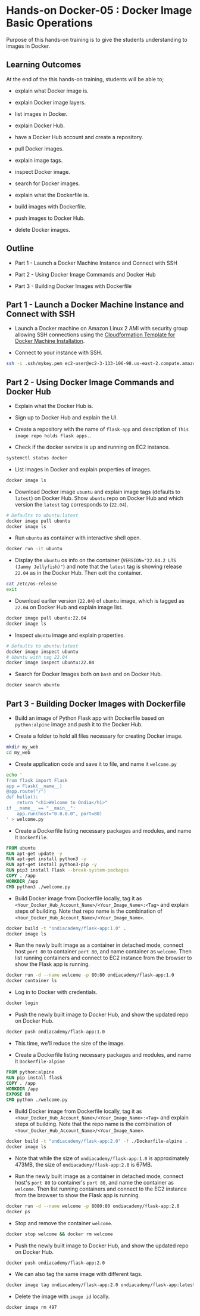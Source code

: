 # Hands-on Docker-05 : Docker Image Basic Operations

Purpose of this hands-on training is to give the students understanding to images in Docker.

## Learning Outcomes

At the end of the this hands-on training, students will be able to;

- explain what Docker image is.

- explain Docker image layers.

- list images in Docker.

- explain Docker Hub.

- have a Docker Hub account and create a repository.

- pull Docker images.

- explain image tags.

- inspect Docker image.

- search for Docker images.

- explain what the Dockerfile is.

- build images with Dockerfile.

- push images to Docker Hub.

- delete Docker images.

## Outline

- Part 1 - Launch a Docker Machine Instance and Connect with SSH

- Part 2 - Using Docker Image Commands and Docker Hub

- Part 3 - Building Docker Images with Dockerfile

## Part 1 - Launch a Docker Machine Instance and Connect with SSH

- Launch a Docker machine on Amazon Linux 2 AMI with security group allowing SSH connections using the [Cloudformation Template for Docker Machine Installation](../docker-01-installing-on-ec2-linux2/docker-installation-template.yml).

- Connect to your instance with SSH.

```bash
ssh -i .ssh/mykey.pem ec2-user@ec2-3-133-106-98.us-east-2.compute.amazonaws.com
```

## Part 2 - Using Docker Image Commands and Docker Hub

- Explain what the Docker Hub is.

- Sign up to Docker Hub and explain the UI.

- Create a repository with the name of `flask-app` and description of `This image repo holds Flask apps.`.

- Check if the docker service is up and running on EC2 instance.

```bash
systemctl status docker
```

- List images in Docker and explain properties of images.

```bash
docker image ls
```

- Download Docker image `ubuntu` and explain image tags (defaults to `latest`) on Docker Hub. Show `ubuntu` repo on Docker Hub and which version the `latest` tag corresponds to (`22.04`).

```bash
# Defaults to ubuntu:latest
docker image pull ubuntu
docker image ls
```

- Run `ubuntu` as container with interactive shell open.

```bash
docker run -it ubuntu
```

- Display the `ubuntu` os info on the container (`VERSION="22.04.2 LTS (Jammy Jellyfish)"`) and note that the `latest` tag is showing release `22.04` as in the Docker Hub. Then exit the container.

```bash
cat /etc/os-release
exit
```

- Download earlier version (`22.04`) of `ubuntu` image, which is tagged as `22.04` on Docker Hub and explain image list.

```bash
docker image pull ubuntu:22.04
docker image ls
```

- Inspect `ubuntu` image and explain properties.

```bash
# Defaults to ubuntu:latest
docker image inspect ubuntu
# Ubuntu with tag 22.04
docker image inspect ubuntu:22.04
```

- Search for Docker Images both on `bash` and on Docker Hub. 
  
```bash
docker search ubuntu
```

## Part 3 - Building Docker Images with Dockerfile

- Build an image of Python Flask app with Dockerfile based on `python:alpine` image and push it to the Docker Hub.

- Create a folder to hold all files necessary for creating Docker image.

```bash
mkdir my_web
cd my_web
```

- Create application code and save it to file, and name it `welcome.py`

```bash
echo '
from flask import Flask
app = Flask(__name__)
@app.route("/")
def hello():
    return "<h1>Welcome to Ondia</h1>"
if __name__ == "__main__":
    app.run(host="0.0.0.0", port=80)
' > welcome.py
```

- Create a Dockerfile listing necessary packages and modules, and name it `Dockerfile`.

```Dockerfile
FROM ubuntu
RUN apt-get update -y
RUN apt-get install python3 -y
RUN apt-get install python3-pip -y
RUN pip3 install Flask --break-system-packages
COPY . /app
WORKDIR /app
CMD python3 ./welcome.py
```

- Build Docker image from Dockerfile locally, tag it as `<Your_Docker_Hub_Account_Name>/<Your_Image_Name>:<Tag>` and explain steps of building. Note that repo name is the combination of `<Your_Docker_Hub_Account_Name>/<Your_Image_Name>`.

```bash
docker build -t "ondiacademy/flask-app:1.0" .
docker image ls
```

- Run the newly built image as a container in detached mode, connect host `port 80` to container `port 80`, and name container as `welcome`. Then list running containers and connect to EC2 instance from the browser to show the Flask app is running.

```bash
docker run -d --name welcome -p 80:80 ondiacademy/flask-app:1.0
docker container ls
```

- Log in to Docker with credentials.

```bash
docker login
```

- Push the newly built image to Docker Hub, and show the updated repo on Docker Hub.

```bash
docker push ondiacademy/flask-app:1.0
```

- This time, we'll reduce the size of the image.

- Create a Dockerfile listing necessary packages and modules, and name it `Dockerfile-alpine`
  
```Dockerfile
FROM python:alpine
RUN pip install flask
COPY . /app
WORKDIR /app
EXPOSE 80
CMD python ./welcome.py
```

- Build Docker image from Dockerfile locally, tag it as `<Your_Docker_Hub_Account_Name>/<Your_Image_Name>:<Tag>` and explain steps of building. Note that the repo name is the combination of `<Your_Docker_Hub_Account_Name>/<Your_Image_Name>`.

```bash
docker build -t "ondiacademy/flask-app:2.0" -f ./Dockerfile-alpine . 
docker image ls
```

- Note that while the size of `ondiacademy/flask-app:1.0` is approximately 473MB, the size of `ondiacademy/flask-app:2.0` is 67MB.

- Run the newly built image as a container in detached mode, connect host's `port 80` to container's `port 80`, and name the container as `welcome`. Then list running containers and connect to the EC2 instance from the browser to show the Flask app is running.

```bash
docker run -d --name welcome -p 8080:80 ondiacademy/flask-app:2.0
docker ps
```

- Stop and remove the container `welcome`.

```bash
docker stop welcome && docker rm welcome
```

- Push the newly built image to Docker Hub, and show the updated repo on Docker Hub.

```bash
docker push ondiacademy/flask-app:2.0
```

- We can also tag the same image with different tags.

```bash
docker image tag ondiacademy/flask-app:2.0 ondiacademy/flask-app:latest
```

- Delete the image with `image id` locally.

```bash
docker image rm 497
```
